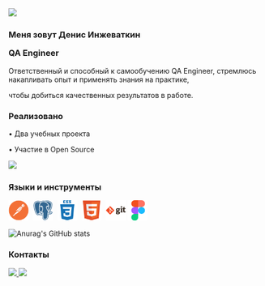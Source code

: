 <div >
  <img src="https://media2.giphy.com/media/v1.Y2lkPTc5MGI3NjExaWF6ZXB1MjZ1ZnZ2eHA3MDcwMnJvYm55M3V4dWxicTh4cTcycTRwOCZlcD12MV9pbnRlcm5hbF9naWZfYnlfaWQmY3Q9cw/RVWSqOsgDAq0W3051o/giphy.gif" width="100"/>
</div>
<div ><h3>Меня зовут Денис Инжеваткин<p>QA Engineer</p></h3></div>
<div >Ответственный и способный к самообучению QA Engineer, стремлюсь накапливать опыт и применять знания на практике, <p>чтобы добиться качественных результатов в работе.</p></div>
<div ><h3>Реализовано</h3><p>• Два учебных проекта <p>• Участие в Open Source</p></p></p></div><p></p>

<div id="badges" >
  <a href="https://cv.hexlet.io/ru/resumes/3455">
   <img src="https://img.shields.io/badge/My%20CV-blue?style=plastic"/>
  </a>
</div>

<div >
<h3>Языки и инструменты</h3>
</div>
<div >
  <img src="https://github.com/devicons/devicon/blob/master/icons/postman/postman-original.svg"   alt="postman" width="40" height="40"/>&nbsp;
  <img src="https://github.com/devicons/devicon/blob/master/icons/postgresql/postgresql-plain.svg"  alt="postgresql" width="40" height="40"/>&nbsp;
  <img src="https://github.com/devicons/devicon/blob/master/icons/css3/css3-plain-wordmark.svg"   alt="CSS" width="40" height="40"/>&nbsp;
  <img src="https://github.com/devicons/devicon/blob/master/icons/html5/html5-original.svg"  alt="HTML" width="40" height="40"/>&nbsp;
  <img src="https://github.com/devicons/devicon/blob/master/icons/git/git-original-wordmark.svg"  **alt="Git" width="40" height="40"/>
  <img src="https://github.com/devicons/devicon/blob/master/icons/figma/figma-original.svg"  **alt="figma" width="40" height="40"/>
</div><p></p>

![Anurag's GitHub stats](https://github-readme-stats.vercel.app/api?username=dinzhev&theme=radical&show_icons=true)

<div >
<h3>Контакты</h3>
</div>

<div id="badges" >
  <a href="https://t.me/dinzh73">
   <img src="https://img.shields.io/badge/Telegram-blue?style=for-the-badge&logo=telegram&logoColor=white"/>
  </a>
  <a href="mailto:likershik@gmail.com">
  <img src="https://img.shields.io/badge/Mail-red?style=for-the-badge&logo=gmail"/>
  </a>
</div>

